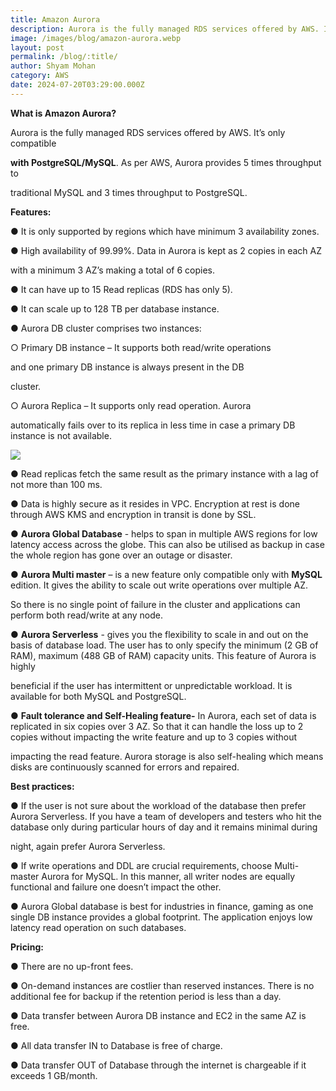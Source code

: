 ```yaml
---
title: Amazon Aurora
description: Aurora is the fully managed RDS services offered by AWS. It’s only compatible
image: /images/blog/amazon-aurora.webp
layout: post
permalink: /blog/:title/
author: Shyam Mohan
category: AWS
date: 2024-07-20T03:29:00.000Z
---
```

**What is Amazon Aurora?**

Aurora is the fully managed RDS services offered by AWS. It’s only compatible

**with PostgreSQL/MySQL**. As per AWS, Aurora provides 5 times throughput to

traditional MySQL and 3 times throughput to PostgreSQL.

  

**Features:**

● It is only supported by regions which have minimum 3 availability zones.

● High availability of 99.99%. Data in Aurora is kept as 2 copies in each AZ

with a minimum 3 AZ’s making a total of 6 copies.

● It can have up to 15 Read replicas (RDS has only 5).

● It can scale up to 128 TB per database instance.

● Aurora DB cluster comprises two instances:

○ Primary DB instance – It supports both read/write operations

and one primary DB instance is always present in the DB

cluster.

○ Aurora Replica – It supports only read operation. Aurora

automatically fails over to its replica in less time in case a primary DB instance is not available.

  

**![](https://lh7-rt.googleusercontent.com/docsz/AD_4nXeWzT_5N9iQL0_7-Iy4zJAJ4BBSYTS9hRZZIcf4CXsdbSD9Tm-fbLyaFX5AkTkPySVdDyjSOpeibgup860HXMPi6LDjWwIRPnt78EZJT7MrxJPlafamxl11T3zKt-cW79YS5nlV5u4IfYKj9yObxw-a11O0?key=DolJBsYn1X8zMHIyAnLicQ)**

  

● Read replicas fetch the same result as the primary instance with a lag of not more than 100 ms.

● Data is highly secure as it resides in VPC. Encryption at rest is done through AWS KMS and encryption in transit is done by SSL.

● **Aurora Global Database** - helps to span in multiple AWS regions for low latency access across the globe. This can also be utilised as backup in case the whole region has gone over an outage or disaster.

● **Aurora Multi master** – is a new feature only compatible only with **MySQL** edition. It gives the ability to scale out write operations over multiple AZ.

So there is no single point of failure in the cluster and applications can perform both read/write at any node.

● **Aurora Serverless** - gives you the flexibility to scale in and out on the basis of database load. The user has to only specify the minimum (2 GB of RAM), maximum (488 GB of RAM) capacity units. This feature of Aurora is highly

beneficial if the user has intermittent or unpredictable workload. It is available for both MySQL and PostgreSQL.



● **Fault tolerance and Self-Healing feature-** In Aurora, each set of data is replicated in six copies over 3 AZ. So that it can handle the loss up to 2 copies without impacting the write feature and up to 3 copies without

impacting the read feature. Aurora storage is also self-healing which means disks are continuously scanned for errors and repaired.

  

**Best practices:**

● If the user is not sure about the workload of the database then prefer Aurora Serverless. If you have a team of developers and testers who hit the database only during particular hours of day and it remains minimal during

night, again prefer Aurora Serverless.

● If write operations and DDL are crucial requirements, choose Multi-master Aurora for MySQL. In this manner, all writer nodes are equally functional and failure one doesn’t impact the other.

● Aurora Global database is best for industries in finance, gaming as one single DB instance provides a global footprint. The application enjoys low latency read operation on such databases.

  

**Pricing:**

● There are no up-front fees.

● On-demand instances are costlier than reserved instances. There is no additional fee for backup if the retention period is less than a day.

● Data transfer between Aurora DB instance and EC2 in the same AZ is free.

● All data transfer IN to Database is free of charge.

● Data transfer OUT of Database through the internet is chargeable if it exceeds 1 GB/month.
